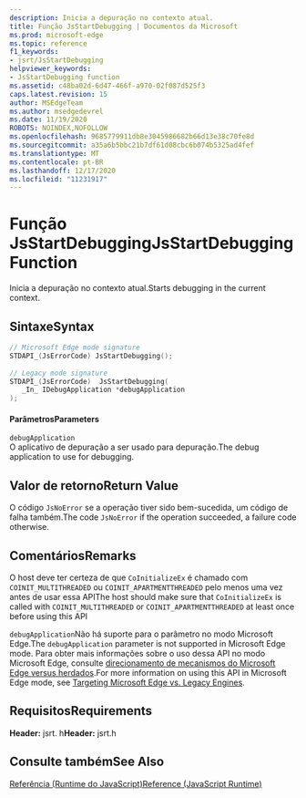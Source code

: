 ```yaml
---
description: Inicia a depuração no contexto atual.
title: Função JsStartDebugging | Documentos da Microsoft
ms.prod: microsoft-edge
ms.topic: reference
f1_keywords:
- jsrt/JsStartDebugging
helpviewer_keywords:
- JsStartDebugging function
ms.assetid: c48ba02d-6d47-466f-a970-02f087d525f3
caps.latest.revision: 15
author: MSEdgeTeam
ms.author: msedgedevrel
ms.date: 11/19/2020
ROBOTS: NOINDEX,NOFOLLOW
ms.openlocfilehash: 9685779911db8e3045986682b66d13e38c70fe8d
ms.sourcegitcommit: a35a6b5bbc21b7df61d08cbc6b074b5325ad4fef
ms.translationtype: MT
ms.contentlocale: pt-BR
ms.lasthandoff: 12/17/2020
ms.locfileid: "11231917"
---
```

# <span data-ttu-id="81542-103">Função JsStartDebugging</span><span class="sxs-lookup"><span data-stu-id="81542-103">JsStartDebugging Function</span></span>

<span data-ttu-id="81542-104">Inicia a depuração no contexto atual.</span><span class="sxs-lookup"><span data-stu-id="81542-104">Starts debugging in the current context.</span></span>  
  
## <span data-ttu-id="81542-105">Sintaxe</span><span class="sxs-lookup"><span data-stu-id="81542-105">Syntax</span></span>  
  
```cpp  
// Microsoft Edge mode signature  
STDAPI_(JsErrorCode) JsStartDebugging();  
  
// Legacy mode signature  
STDAPI_(JsErrorCode)  JsStartDebugging(  
   _In_ IDebugApplication *debugApplication  
);  
```  
  
#### <span data-ttu-id="81542-106">Parâmetros</span><span class="sxs-lookup"><span data-stu-id="81542-106">Parameters</span></span>  
 `debugApplication`  
 <span data-ttu-id="81542-107">O aplicativo de depuração a ser usado para depuração.</span><span class="sxs-lookup"><span data-stu-id="81542-107">The debug application to use for debugging.</span></span>  
  
## <span data-ttu-id="81542-108">Valor de retorno</span><span class="sxs-lookup"><span data-stu-id="81542-108">Return Value</span></span>  
 <span data-ttu-id="81542-109">O código `JsNoError` se a operação tiver sido bem-sucedida, um código de falha também.</span><span class="sxs-lookup"><span data-stu-id="81542-109">The code `JsNoError` if the operation succeeded, a failure code otherwise.</span></span>  
  
## <span data-ttu-id="81542-110">Comentários</span><span class="sxs-lookup"><span data-stu-id="81542-110">Remarks</span></span>  
 <span data-ttu-id="81542-111">O host deve ter certeza de que `CoInitializeEx` é chamado com `COINIT_MULTITHREADED` ou `COINIT_APARTMENTTHREADED` pelo menos uma vez antes de usar essa API</span><span class="sxs-lookup"><span data-stu-id="81542-111">The host should make sure that `CoInitializeEx` is called with `COINIT_MULTITHREADED` or `COINIT_APARTMENTTHREADED` at least once before using this API</span></span>  
  
 <span data-ttu-id="81542-112">`debugApplication`Não há suporte para o parâmetro no modo Microsoft Edge.</span><span class="sxs-lookup"><span data-stu-id="81542-112">The `debugApplication` parameter is not supported in Microsoft Edge mode.</span></span> <span data-ttu-id="81542-113">Para obter mais informações sobre o uso dessa API no modo Microsoft Edge, consulte [direcionamento de mecanismos do Microsoft Edge versus herdados](../chakra-hosting/targeting-edge-vs-legacy-engines-in-jsrt-apis.md).</span><span class="sxs-lookup"><span data-stu-id="81542-113">For more information on using this API in Microsoft Edge mode, see [Targeting Microsoft Edge vs. Legacy Engines](../chakra-hosting/targeting-edge-vs-legacy-engines-in-jsrt-apis.md).</span></span>  
  
## <span data-ttu-id="81542-114">Requisitos</span><span class="sxs-lookup"><span data-stu-id="81542-114">Requirements</span></span>  
 <span data-ttu-id="81542-115">**Header:** jsrt. h</span><span class="sxs-lookup"><span data-stu-id="81542-115">**Header:** jsrt.h</span></span>  
  
## <span data-ttu-id="81542-116">Consulte também</span><span class="sxs-lookup"><span data-stu-id="81542-116">See Also</span></span>  
 [<span data-ttu-id="81542-117">Referência (Runtime do JavaScript)</span><span class="sxs-lookup"><span data-stu-id="81542-117">Reference (JavaScript Runtime)</span></span>](../chakra-hosting/reference-javascript-runtime.md)
